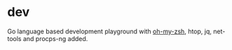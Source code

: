# dev
Go language based development playground with [oh-my-zsh](https://ohmyz.sh/), htop, jq, net-tools and procps-ng added.
